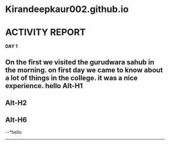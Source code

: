 # Kirandeepkaur002.github.io

# ACTIVITY REPORT 

**DAY 1** 

On the first we visited the gurudwara sahub in the morning. on first day we came to know about a lot of things in the college. it was a nice experience.
**hello**
Alt-H1
----
Alt-H2
-
Alt-H6
---

--*hello

***
